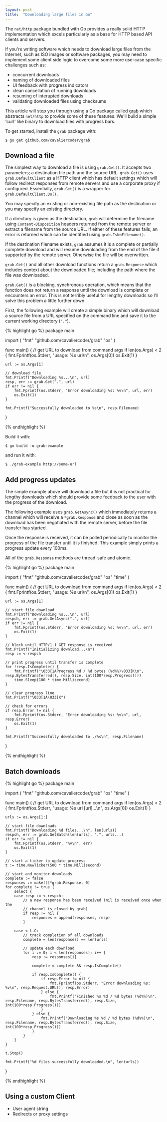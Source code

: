 ```yaml
---
layout: post
title:  "Downloading large files in Go"
---
```


The `net/http` package bundled with Go provides a really solid HTTP
implementation which excels particularly as a base for HTTP based API clients
and servers.

If you're writing software which needs to download large files from the
Internet, such as ISO images or software packages, you may need to implement
some client side logic to overcome some more use-case specific challenges such
as:

* concurrent downloads
* naming of downloaded files
* UI feedback with progress indicators
* clean cancellation of running downloads
* resuming of interupted downloads
* validating downloaded files using checksums

This article will step you through using a Go package called
[grab](http://github.com/cavaliercoder/grab) which abstracts `net/http` to
provide some of these features. We'll build a simple 'curl' like binary to
download files with progress bars.

To get started, install the `grab` package with:

	$ go get github.com/cavaliercoder/grab


## Download a file

The simplest way to download a file is using `grab.Get()`. It accepts two
parameters; a destination file path and the source URL. `grab.Get()` uses
`grab.DefaultClient` as a HTTP client which has default settings which will
follow redirect responses from remote servers and use a corporate proxy if
configured. Essentially, `grab.Get()` is a wrapper for
`grab.DefaultClient.Do()`.

You may specify an existing or non-existing file path as the destination or you
may specify an existing directory.

If a directory is given as the destination, `grab` will determine the filename
using `Content-Disposition` headers returned from the remote server or extract a
filename from the source URL. If either of these features fails, an error is
returned which can be identified using `grab.IsNoFilename()`.

If the destination filename exists, `grab` assumes it is a complete or partially
complete download and will resume downloading from the end of the file if
supported by the remote server. Otherwise the file will be overwritten.

`grab.Get()` and all other download functions return a `grab.Response` which
includes context about the downloaded file; including the path where the file
was downloaded.

`grab.Get()` is a blocking, synchronous operation, which means that the function
does not return a response until the download is complete or encounters an
error. This is not terribly useful for lengthy downloads so I'll solve this
problem a little further down.

First, the following example will create a simple binary which will download a
source file from a URL specified on the command line and save it to the current
working directory (`"."`).


{% highlight go %}
package main

import (
	"fmt"
	"github.com/cavaliercoder/grab"
	"os"
)

func main() {
	// get URL to download from command args
	if len(os.Args) < 2 {
		fmt.Fprintf(os.Stderr, "usage: %s url\n", os.Args[0])
		os.Exit(1)
	}

	url := os.Args[1]

	// download file
	fmt.Printf("Downloading %s...\n", url)
	resp, err := grab.Get(".", url)
	if err != nil {
		fmt.Fprintf(os.Stderr, "Error downloading %s: %v\n", url, err)
		os.Exit(1)
	}

	fmt.Printf("Successfully downloaded to %s\n", resp.Filename)
}

{% endhighlight %}

Build it with:

	$ go build -o grab-example

and run it with:

	$ ./grab-example http://some-url


## Add progress updates

The simple example above will download a file but it is not practical for
lengthy downloads which should provide some feedback to the user with the
progress of the download.

The following example uses `grab.GetAsync()` which immediately returns a channel
which will receive a `*grab.Response` and close as soon as the download has been
negotiated with the remote server, before the file transfer has started.

Once the response is received, it can be polled periodically to monitor the
progress of the file transfer until it is finished. This example simply prints a
progress update every 100ms. 

All of the `grab.Response` methods are thread-safe and atomic.

{% highlight go %}
package main

import (
	"fmt"
	"github.com/cavaliercoder/grab"
	"os"
	"time"
)

func main() {
	// get URL to download from command args
	if len(os.Args) < 2 {
		fmt.Fprintf(os.Stderr, "usage: %s url\n", os.Args[0])
		os.Exit(1)
	}

	url := os.Args[1]

	// start file download
	fmt.Printf("Downloading %s...\n", url)
	respch, err := grab.GetAsync(".", url)
	if err != nil {
		fmt.Fprintf(os.Stderr, "Error downloading %s: %v\n", url, err)
		os.Exit(1)
	}

	// block until HTTP/1.1 GET response is received
	fmt.Printf("Initializing download...\n")
	resp := <-respch

	// print progress until transfer is complete
	for !resp.IsComplete() {
		fmt.Printf("\033[1AProgress %d / %d bytes (%d%%)\033[K\n", resp.BytesTransferred(), resp.Size, int(100*resp.Progress()))
		time.Sleep(100 * time.Millisecond)
	}

	// clear progress line
	fmt.Printf("\033[1A\033[K")

	// check for errors
	if resp.Error != nil {
		fmt.Fprintf(os.Stderr, "Error downloading %s: %v\n", url, resp.Error)
		os.Exit(1)
	}

	fmt.Printf("Successfully downloaded to ./%s\n", resp.Filename)
}

{% endhighlight %}

## Batch downloads

{% highlight go %}
package main

import (
	"fmt"
	"github.com/cavaliercoder/grab"
	"os"
	"time"
)

func main() {
	// get URL to download from command args
	if len(os.Args) < 2 {
		fmt.Fprintf(os.Stderr, "usage: %s url [url]...\n", os.Args[0])
		os.Exit(1)
	}

	urls := os.Args[1:]

	// start file downloads
	fmt.Printf("Downloading %d files...\n", len(urls))
	respch, err := grab.GetBatch(len(urls), ".", urls...)
	if err != nil {
		fmt.Fprintf(os.Stderr, "%v\n", err)
		os.Exit(1)
	}

	// start a ticker to update progress
	t := time.NewTicker(500 * time.Millisecond)

	// start and monitor downloads
	complete := false
	responses := make([]*grab.Response, 0)
	for complete != true {
		select {
		case resp := <-respch:
			// a new response has been received (nil is received once when the
			// channel is closed by grab)
			if resp != nil {
				responses = append(responses, resp)
			}

		case <-t.C:
			// track completion of all downloads
			complete = len(responses) == len(urls)

			// update each download
			for i := 0; i < len(responses); i++ {
				resp := responses[i]

				complete = complete && resp.IsComplete()

				if resp.IsComplete() {
					if resp.Error != nil {
						fmt.Fprintf(os.Stderr, "Error downloading %s: %v\n", resp.Request.URL(), resp.Error)
					} else {
						fmt.Printf("Finished %s %d / %d bytes (%d%%)\n", resp.Filename, resp.BytesTransferred(), resp.Size, int(100*resp.Progress()))
					}
				} else {
					fmt.Printf("Downloading %s %d / %d bytes (%d%%)\n", resp.Filename, resp.BytesTransferred(), resp.Size, int(100*resp.Progress()))
				}
			}
		}
	}

	t.Stop()

	fmt.Printf("%d files successfully downloaded.\n", len(urls))
}

{% endhighlight %}

## Using a custom Client

* User agent string
* Redirects or proxy settings

